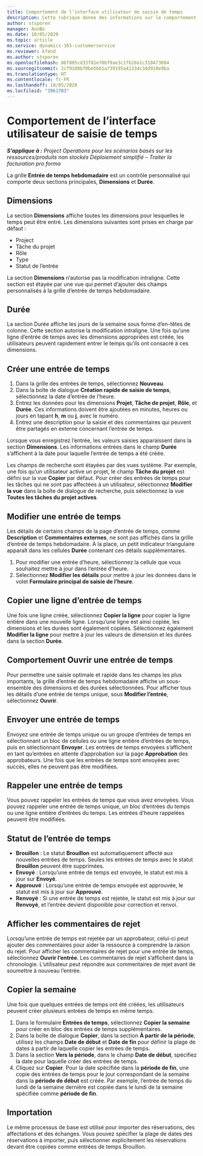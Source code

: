 ```yaml
---
title: Comportement de l’interface utilisateur de saisie de temps
description: Cette rubrique donne des informations sur le comportement de l’interface utilisateur de saisie de temps.
author: stsporen
manager: AnnBe
ms.date: 10/05/2020
ms.topic: article
ms.service: dynamics-365-customerservice
ms.reviewer: kfend
ms.author: stsporen
ms.openlocfilehash: 86f805cd33f81e70bf9ae3c1fb20a1c310473604
ms.sourcegitcommit: 2cf93d8bf0be5b61a739195a41334c34d910e9ba
ms.translationtype: HT
ms.contentlocale: fr-FR
ms.lasthandoff: 10/05/2020
ms.locfileid: "3961703"
---
```

# <a name="time-entry-ui-behavior"></a>Comportement de l’interface utilisateur de saisie de temps

_**S’applique à :** Project Operations pour les scénarios basés sur les ressources/produits non stockés Déploiement simplifié – Traiter la facturation pro forma_


La grille **Entrée de temps hebdomadaire** est un contrôle personnalisé qui comporte deux sections principales, **Dimensions** et **Durée**.

## <a name="dimensions"></a>Dimensions
La section **Dimensions** affiche toutes les dimensions pour lesquelles le temps peut être entré. Les dimensions suivantes sont prises en charge par défaut :

  - Project
  - Tâche du projet
  - Rôle
  - Type
  - Statut de l’entrée

La section **Dimensions** n’autorise pas la modification intraligne. Cette section est étayée par une vue qui permet d’ajouter des champs personnalisés à la grille d’entrée de temps hebdomadaire.

## <a name="duration"></a>Durée
La section Durée affiche les jours de la semaine sous forme d’en-têtes de colonne. Cette section autorise la modification intraligne. Une fois qu’une ligne d’entrée de temps avec les dimensions appropriées est créée, les utilisateurs peuvent rapidement entrer le temps qu’ils ont consacré à ces dimensions.

## <a name="create-a-new-time-entry"></a>Créer une entrée de temps

1. Dans la grille des entrées de temps, sélectionnez **Nouveau**. 
2. Dans la boîte de dialogue **Création rapide de saisie de temps**, sélectionnez la date d’entrée de l’heure.
3. Entrez les données pour les dimensions **Projet**, **Tâche de projet**, **Rôle**, et **Durée**. Ces informations doivent être ajoutées en minutes, heures ou jours en tapant **h**, **m** ou **j**, avec le numéro. 
4. Entrez une description pour la saisie et des commentaires qui peuvent être partagés en externe concernant l’entrée de temps. 

Lorsque vous enregistrez l’entrée, les valeurs saisies apparaissent dans la section **Dimensions**. Les informations entrées dans le champ **Durée** s’affichent à la date pour laquelle l’entrée de temps a été créée.

Les champs de recherche sont étayées par des vues système. Par exemple, une fois qu’un utilisateur active un projet, le champ **Tâche du projet** est défini sur la vue **Copier** par défaut. Pour créer des entrées de temps pour les tâches qui ne sont pas affectées à un utilisateur, sélectionnez **Modifier la vue** dans la boîte de dialogue de recherche, puis sélectionnez la vue **Toutes les tâches du projet actives**.

## <a name="edit-a-time-entry"></a>Modifier une entrée de temps 
Les détails de certains champs de la page d’entrée de temps, comme **Description** et **Commentaires externes**, ne sont pas affichés dans la grille d’entrée de temps hebdomadaire. À la place, un petit indicateur triangulaire apparaît dans les cellules **Durée** contenant ces détails supplémentaires. 

1. Pour modifier une entrée d’heure, sélectionnez la cellule que vous souhaitez mettre à jour dans l’entrée d’heure.
2. Sélectionnez **Modifier les détails** pour mettre à jour les données dans le volet **Formulaire principal de saisie de l’heure**. 

## <a name="copy-a-time-entry-row"></a>Copier une ligne d’entrée de temps
Une fois une ligne créée, sélectionnez **Copier la ligne** pour copier la ligne entière dans une nouvelle ligne. Lorsqu’une ligne est ainsi copiée, les dimensions et les durées sont également copiées. Sélectionnez également **Modifier la ligne** pour mettre à jour les valeurs de dimension et les durées dans la section **Durée**.

## <a name="open-a-time-entry-behavior"></a>Comportement Ouvrir une entrée de temps
Pour permettre une saisie optimale et rapide dans les champs les plus importants, la grille d’entrée de temps hebdomadaire affiche un sous-ensemble des dimensions et des durées sélectionnées. Pour afficher tous les détails d’une entrée de temps unique, sous **Modifier l’entrée**, sélectionnez **Ouvrir**.

## <a name="submit-a-time-entry"></a>Envoyer une entrée de temps
Envoyez une entrée de temps unique ou un groupe d’entrées de temps en sélectionnant un bloc de cellules ou une ligne entière d’entrées de temps, puis en sélectionnant **Envoyer**. Les entrées de temps envoyées s’affichent en tant qu’entrées en attente d’approbation sur la page **Approbation** des approbateurs. Une fois que les entrées de temps sont envoyées avec succès, elles ne peuvent pas être modifiées.

## <a name="recall-a-time-entry"></a>Rappeler une entrée de temps
Vous pouvez rappeler les entrées de temps que vous avez envoyées. Vous pouvez rappeler une entrée de temps unique, un bloc d’entrées du temps ou une ligne entière d’entrées du temps. Les entrées d’heure rappelées peuvent être modifiées.

## <a name="time-entry-status"></a>Statut de l’entrée de temps

- **Brouillon** : Le statut **Brouillon** est automatiquement affecté aux nouvelles entrées de temps. Seules les entrées de temps avec le statut **Brouillon** peuvent être supprimées.
- **Envoyé** : Lorsqu’une entrée de temps est envoyée, le statut est mis à jour sur **Envoyé**. 
- **Approuvé** : Lorsqu’une entrée de temps envoyée est approuvée, le statut est mis à jour sur **Approuvé**. 
- **Renvoyé** : Si une entrée de temps est rejetée, le statut est mis à jour sur **Renvoyé**, et l’entrée devient disponible pour correction et renvoi. 

## <a name="view-rejection-comments"></a>Afficher les commentaires de rejet
Lorsqu’une entrée de temps est rejetée par un approbateur, celui-ci peut ajouter des commentaires pour aider la ressource à comprendre la raison du rejet. Pour afficher les commentaires de rejet pour une entrée de temps, sélectionnez **Ouvrir l’entrée**. Les commentaires de rejet s’affichent dans la chronologie. L’utilisateur peut répondre aux commentaires de rejet avant de soumettre à nouveau l’entrée.

## <a name="copy-week"></a>Copier la semaine
Une fois que quelques entrées de temps ont été créées, les utilisateurs peuvent créer plusieurs entrées de temps en même temps.

1. Dans le formulaire **Entrées de temps**, sélectionnez **Copier la semaine** pour créer en bloc des entrées de temps supplémentaires. 
2. Dans la boîte de dialogue **Copier**, dans la section **À partir de la période**, utilisez les champs **Date de début** et **Date de fin** pour définir la plage de dates à partir de laquelle copier les entrées de temps. 
3. Dans la section **Vers la période**, dans le champ **Date de début**, spécifiez la date pour laquelle créer des entrées de temps. 
4. Cliquez sur **Copier**. Pour la date spécifiée dans la **période de fin**, une copie des entrées de temps pour le jour correspondant de la semaine dans la **période de début** est créée. Par exemple, l’entrée de temps du lundi de la semaine dernière est copiée dans le lundi de la semaine spécifiée comme **période de fin**.

## <a name="import"></a>Importation
Le même processus de base est utilisé pour importer des réservations, des affectations et des échanges. Vous pouvez spécifier la plage de dates des réservations à importer, puis sélectionner explicitement les réservations devant être copiées comme entrées de temps Brouillon. 
